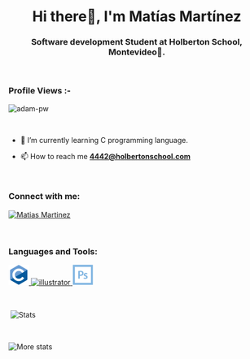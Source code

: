 <h1 align="center">Hi there👋, I'm Matías Martínez</h1>
<h3 align="center">Software development Student at Holberton School, Montevideo🌟.</h3>

<br>

<p align="right"> <h3>Profile Views :-</h3> <img src="https://komarev.com/ghpvc/?username=adam-pw&label=Profile%20views&color=0e75b6&style=flat"
    alt="adam-pw" /> 
  </p>

<br>

- 🌱 I’m currently learning C programming language.

- 📫 How to reach me **4442@holbertonschool.com**

<br>

<h3 align="left">Connect with me:</h3>
<p align="left">
  <a href="https://www.linkedin.com/in/matiasmartinezhirsiger/" target="blank"><img align="center"
      src="https://raw.githubusercontent.com/rahuldkjain/github-profile-readme-generator/master/src/images/icons/Social/linked-in-alt.svg"
      alt="Matias Martinez" height="30" width="40" /></a>
</p>

<br>

<h3 align="left">Languages and Tools:</h3>
<p align="left"> <a href="https://www.cprogramming.com/" target="_blank"
    rel="noreferrer"> <img src="https://raw.githubusercontent.com/devicons/devicon/master/icons/c/c-original.svg"
      alt="c" width="40" height="40" /> </a> <a href="https://www.adobe.com/in/products/illustrator.html"
    target="_blank" rel="noreferrer"> <img
      src="https://www.vectorlogo.zone/logos/adobe_illustrator/adobe_illustrator-icon.svg" alt="illustrator" width="40"
      height="40" /> </a> <a href="https://www.photoshop.com/en" target="_blank"
    rel="noreferrer"> <img
      src="https://raw.githubusercontent.com/devicons/devicon/master/icons/photoshop/photoshop-line.svg" alt="photoshop"
      width="40" height="40" /> </a> </p>

<br>

<p>&nbsp;<img align="center" src="https://github-readme-stats.vercel.app/api?username=MatiasMtz&show_icons=true&theme=tokyonight"
    alt="Stats" /></p>

<br>

<p><img align="center" src="https://github-readme-streak-stats.herokuapp.com/?user=MatiasMtz&theme=tokyonight=0d1117&date_format=M%20j%5B%2C%20Y%5D" alt="More stats" /></p>
